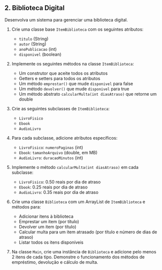 ## 2. Biblioteca Digital

Desenvolva um sistema para gerenciar uma biblioteca digital.

1. Crie uma classe base `ItemBiblioteca` com os seguintes atributos:
    - `titulo` (String)
    - `autor` (String)
    - `anoPublicacao` (int)
    - `disponivel` (boolean)

2. Implemente os seguintes métodos na classe `ItemBiblioteca`:
    - Um construtor que aceite todos os atributos
    - Getters e setters para todos os atributos
    - Um método `emprestar()` que mude `disponivel` para false
    - Um método `devolver()` que mude `disponivel` para true
    - Um método abstrato `calcularMulta(int diasAtraso)` que retorne um double

3. Crie as seguintes subclasses de `ItemBiblioteca`:
    - `LivroFisico`
    - `Ebook`
    - `AudioLivro`

4. Para cada subclasse, adicione atributos específicos:
    - `LivroFisico`: `numeroPaginas` (int)
    - `Ebook`: `tamanhoArquivo` (double, em MB)
    - `AudioLivro`: `duracaoMinutos` (int)

5. Implemente o método `calcularMulta(int diasAtraso)` em cada subclasse:
    - `LivroFisico`: 0.50 reais por dia de atraso
    - `Ebook`: 0.25 reais por dia de atraso
    - `AudioLivro`: 0.35 reais por dia de atraso

6. Crie uma classe `Biblioteca` com um ArrayList de `ItemBiblioteca` e métodos para:
    - Adicionar itens à biblioteca
    - Emprestar um item (por título)
    - Devolver um item (por título)
    - Calcular multa para um item atrasado (por título e número de dias de atraso)
    - Listar todos os itens disponíveis

7. Na classe `Main`, crie uma instância de `Biblioteca` e adicione pelo menos 2 itens de cada tipo. Demonstre o funcionamento dos métodos de empréstimo, devolução e cálculo de multa.
